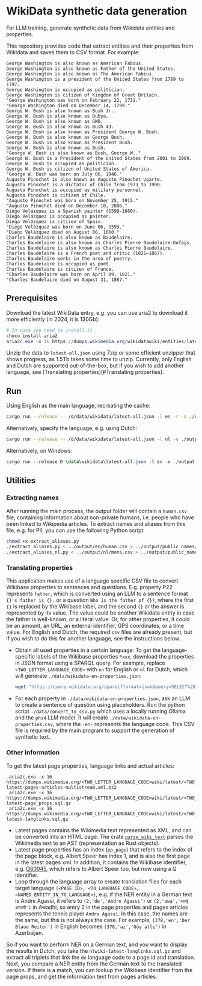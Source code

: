 # WikiData synthetic data generation

For LLM training, generate synthetic data from Wikidata entities and properties.

This repository provides code that extract entities and their properties from Wikidata and saves them to CSV format. For example:

```csv
George Washington is also known as American Fabius.
George Washington is also known as Father of the United States.
George Washington is also known as The American Fabius.
George Washington is a president of the United States from 1789 to 1797.
George Washington is occupied as politician.
George Washington is citizen of Kingdom of Great Britain.
"George Washington was born on February 22, 1732."
"George Washington died on December 14, 1799."
George W. Bush is also known as Bush Jr..
George W. Bush is also known as Dubya.
George W. Bush is also known as GWB.
George W. Bush is also known as Bush 43.
George W. Bush is also known as President George W. Bush.
George W. Bush is also known as George Bush.
George W. Bush is also known as President Bush.
George W. Bush is also known as Bush.
"George W. Bush is also known as Bush, George W.."
George W. Bush is a President of the United States from 2001 to 2009.
George W. Bush is occupied as politician.
George W. Bush is citizen of United States of America.
"George W. Bush was born on July 06, 1946."
Augusto Pinochet is also known as Augusto Pinochet Ugarte.
Augusto Pinochet is a dictator of Chile from 1973 to 1990.
Augusto Pinochet is occupied as military personnel.
Augusto Pinochet is citizen of Chile.
"Augusto Pinochet was born on November 25, 1915."
"Augusto Pinochet died on December 10, 2006."
Diego Velázquez is a Spanish painter (1599-1660).
Diego Velázquez is occupied as painter.
Diego Velázquez is citizen of Spain.
"Diego Velázquez was born on June 06, 1599."
"Diego Velázquez died on August 06, 1660."
Charles Baudelaire is also known as Baudelaire.
Charles Baudelaire is also known as Charles Pierre Baudelaire-Dufaÿs.
Charles Baudelaire is also known as Charles Pierre Baudelaire.
Charles Baudelaire is a French poet and critic (1821–1867).
Charles Baudelaire works in the area of poetry.
Charles Baudelaire is occupied as poet.
Charles Baudelaire is citizen of France.
"Charles Baudelaire was born on April 09, 1821."
"Charles Baudelaire died on August 31, 1867."
```

## Prerequisites

Download the latest WikiData entry, e.g. you can use aria2 to download it more efficiently (in 2024, it is 130Gb):

```ps1
# In case you need to install it
choco install aria2
aria2c.exe -x 16 https://dumps.wikimedia.org/wikidatawiki/entities/latest-all.json.gz
```

Unzip the data to `latest-all.json` using 7zip or some efficient unzipper that shows progress, as 1.5Tb takes some time to unzip. Currently, only English and Dutch are supported out-of-the-box, but if you wish to add another language, see [Translating properties](#Translating properties).

## Run

Using English as the main language, recreating the cache:

```bash
cargo run --release -- /d/data/wikidata/latest-all.json -l en -r -o ./output
```

Alternatively, specify the language, e.g. using Dutch:

```bash
cargo run --release -- /d/data/wikidata/latest-all.json -l nl -o ./output
```

Alternatively, on Windows:

```ps1
cargo run --release D:\data\wikidata\latest-all.json -l en -o ./output
```

## Utilities

### Extracting names

After running the main process, the output folder will contain a `human.csv` file, containing information about non-private humans, i.e. people who have been linked to Wikipedia articles. To extract names and aliases from this file, e.g. for PII, you can use the following Python script:

```bash
chmod +x extract_aliases.py
./extract_aliases.py < ../output/en/human.csv > ../output/public_names/names_aliases_en.csv
./extract_aliases_nl.py < ../output/nl/mens.csv > ../output/public_names/names_aliases_nl.csv
```

### Translating properties

This application makes use of a language specific CSV file to convert Wikibase properties to sentences and questions. E.g. property P22 represents `father`, which is converted using an LLM to a sentence format `{}'s father is {}.` or a question `Who is the father of {}?`, where the first `{}` is replaced by the Wikibase label, and the second `{}` or the answer is represented by its value. The value could be another Wikidata entity in case the father is well-known, or a literal value. Or, for other properties, it could be an amount, an URL, an external identifier, GPS coordinates, or a time value. For English and Dutch, the required `csv` files are already present, but if you wish to do this for another language, see the instructions below.

- Obtain all used properties in a certain language: To get the language-specific labels of the Wikibase properties `Pxxx`, download the properties in JSON format using a SPARQL query. For example, replace `<TWO_LETTER_LANGUAGE_CODE>` with `en` for English or `nl` for Dutch, which will generate `./data/wikidata-en-properties.json`:
  
  ```bash
  wget "https://query.wikidata.org/sparql?format=json&query=SELECT%20%3Fproperty%20%3FpropertyLabel%20WHERE%20%7B%0A%20%20%20%20%3Fproperty%20a%20wikibase%3AProperty%20.%0A%20%20%20%20SERVICE%20wikibase%3Alabel%20%7B%0A%20%20%20%20%20%20bd%3AserviceParam%20wikibase%3Alanguage%20%22<TWO_LETTER_LANGUAGE_CODE>%22%20.%0A%20%20%20%7D%0A%20%7D%0A%0A" -O wikidata-<TWO_LETTER_LANGUAGE_CODE>-properties.json
  ```

- For each property in `./data/wikidata-en-properties.json`, ask an LLM to create a sentence of question using placeholders. Run the python script `./data/convert_to_csv.py` which uses a locally running Ollama and the `phi4` LLM model. It will create `./data/wikidata-en-properties.csv`, where the `-en-` represents the language code. This CSV file is required by the main program to support the generation of synthetic text.

### Other information

To get the latest page properties, language links and actual articles:

```PS1
 aria2c.exe -x 16 https://dumps.wikimedia.org/<TWO_LETTER_LANGUAGE_CODE>wiki/latest/<TWO_LETTER_LANGUAGE_CODE>wiki-latest-pages-articles-multistream.xml.bz2
 aria2c.exe -x 16 https://dumps.wikimedia.org/<TWO_LETTER_LANGUAGE_CODE>wiki/latest/<TWO_LETTER_LANGUAGE_CODE>wiki-latest-page_props.sql.gz
 aria2c.exe -x 16 https://dumps.wikimedia.org/<TWO_LETTER_LANGUAGE_CODE>wiki/latest/<TWO_LETTER_LANGUAGE_CODE>wiki-latest-langlinks.sql.gz
 ```

- Latest pages contains the Wikimedia text represented as XML, and can be converted into an HTML page. The crate [`parse_wiki_text`](https://crates.io/crates/parse_wiki_text) parses the Wikimedia text to an AST (representation as Rust objects).
- Latest page properties has an index (`pp_page`) that refers to the index of the page block, e.g. Albert Speer has index 1, and is also the first page in the latest pages xml. In addition, it contains the Wikibase identifier, e.g. [Q60045](https://www.wikidata.org/wiki/Q60045), which refers to Albert Speer too, but now using a Q identifier.
- Loop through the language array to create translation files for each target language `(<PAGE_ID>, <TO_LANGUAGE_CODE>, <NAMED_ENTITY_IN_TO_LANGUAGE>)`, e.g. if the NER entity in a German text is Andre Agassi, it refers to `(2,'de','Andre Agassi')` or `(2,'awa','आन्द्रे अगासी')` in Awadhi, so entry 2 in the page properties and pages articles represents the tennis player `Andre Agassi`. In this case, the names are the same, but this is not always the case. For example, `(378,'en','Der Blaue Reiter')` in English becomes `(378,'az','Göy atlı')` in Azerbaijan.

So if you want to perform NER on a German text, and you want to display the results in Dutch, you take the `nlwiki-latest-langlinks.sql.gz` and extract all triplets that link the `de` language code to a page id and translation. Next, you compare a NER entity from the German text to the translated version. If there is a match, you can lookup the Wikibase identifier from the page props, and get the information text from pages articles.